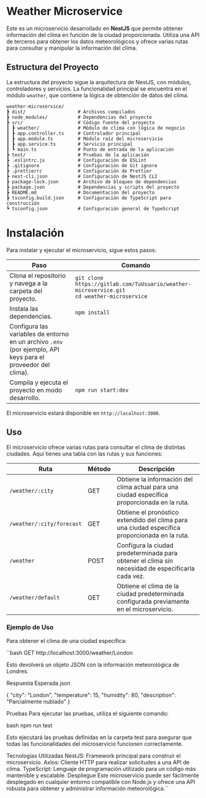 # Weather Microservice

Este es un microservicio desarrollado en **NestJS** que permite obtener información del clima en función de la ciudad proporcionada. Utiliza una API de terceros para obtener los datos meteorológicos y ofrece varias rutas para consultar y manipular la información del clima.

## Estructura del Proyecto

La estructura del proyecto sigue la arquitectura de NestJS, con módulos, controladores y servicios. La funcionalidad principal se encuentra en el módulo `weather`, que contiene la lógica de obtención de datos del clima.

```plaintext
weather-microservice/
┣ dist/                   # Archivos compilados
┣ node_modules/           # Dependencias del proyecto
┣ src/                    # Código fuente del proyecto
┃ ┣ weather/              # Módulo de clima con lógica de negocio
┃ ┣ app.controller.ts     # Controlador principal
┃ ┣ app.module.ts         # Módulo raíz del microservicio
┃ ┣ app.service.ts        # Servicio principal
┃ ┗ main.ts               # Punto de entrada de la aplicación
┣ test/                   # Pruebas de la aplicación
┣ .eslintrc.js            # Configuración de ESLint
┣ .gitignore              # Configuración de Git ignore
┣ .prettierrc             # Configuración de Prettier
┣ nest-cli.json           # Configuración de NestJS CLI
┣ package-lock.json       # Archivo de bloqueo de dependencias
┣ package.json            # Dependencias y scripts del proyecto
┣ README.md               # Documentación del proyecto
┣ tsconfig.build.json     # Configuración de TypeScript para construcción
┗ tsconfig.json           # Configuración general de TypeScript
````


# Instalación

Para instalar y ejecutar el microservicio, sigue estos pasos:

| Paso                                                | Comando                                                                                     |
|-----------------------------------------------------|---------------------------------------------------------------------------------------------|
| Clona el repositorio y navega a la carpeta del proyecto. | `git clone https://gitlab.com/TuUsuario/weather-microservice.git` <br> `cd weather-microservice` |
| Instala las dependencias.                           | `npm install`                                                                              |
| Configura las variables de entorno en un archivo `.env` (por ejemplo, API keys para el proveedor del clima). |                                                                                             |
| Compila y ejecuta el proyecto en modo desarrollo.   | `npm run start:dev`                                                                        |

El microservicio estará disponible en `http://localhost:3000`.

## Uso

El microservicio ofrece varias rutas para consultar el clima de distintas ciudades. Aquí tienes una tabla con las rutas y sus funciones:

| Ruta                     | Método | Descripción                                                                                           |
|--------------------------|--------|-------------------------------------------------------------------------------------------------------|
| `/weather/:city`         | GET    | Obtiene la información del clima actual para una ciudad específica proporcionada en la ruta.          |
| `/weather/:city/forecast`| GET    | Obtiene el pronóstico extendido del clima para una ciudad específica proporcionada en la ruta.        |
| `/weather`               | POST   | Configura la ciudad predeterminada para obtener el clima sin necesidad de especificarla cada vez.     |
| `/weather/default`       | GET    | Obtiene el clima de la ciudad predeterminada configurada previamente en el microservicio.            |

### Ejemplo de Uso

Para obtener el clima de una ciudad específica:

``bash
GET http://localhost:3000/weather/London

Esto devolverá un objeto JSON con la información meteorológica de Londres.

Respuesta Esperada
json

{
  "city": "London",
  "temperature": 15,
  "humidity": 80,
  "description": "Parcialmente nublado"
}


Pruebas
Para ejecutar las pruebas, utiliza el siguiente comando:

bash
npm run test

Esto ejecutará las pruebas definidas en la carpeta test para asegurar que todas las funcionalidades del microservicio funcionen correctamente.

Tecnologías Utilizadas
NestJS: Framework principal para construir el microservicio.
Axios: Cliente HTTP para realizar solicitudes a una API de clima.
TypeScript: Lenguaje de programación utilizado para un código más mantenible y escalable.
Despliegue
Este microservicio puede ser fácilmente desplegado en cualquier entorno compatible con Node.js y ofrece una API robusta para obtener y administrar información meteorológica.``
